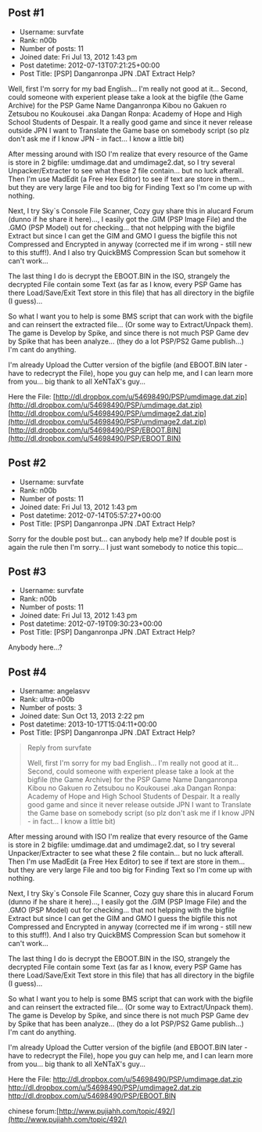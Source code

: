## Post #1
- Username: survfate
- Rank: n00b
- Number of posts: 11
- Joined date: Fri Jul 13, 2012 1:43 pm
- Post datetime: 2012-07-13T07:21:25+00:00
- Post Title: [PSP] Danganronpa JPN .DAT Extract Help?

Well, first I'm sorry for my bad English... I'm really not good at it...
Second, could someone with experient please take a look at the bigfile (the Game Archive) for the PSP Game Name Danganronpa Kibou no Gakuen ro Zetsubou no Koukousei .aka Dangan Ronpa: Academy of Hope and High School Students of Despair. It a really good game and since it never release outside JPN I want to Translate the Game base on somebody script (so plz don't ask me if I know JPN - in fact... I know a little bit)

After messing around with ISO I'm realize that every resource of the Game is store in 2 bigfile: umdimage.dat and umdimage2.dat, so I try several Unpacker/Extracter to see what these 2 file contain... but no luck afterall. Then I'm use MadEdit (a Free Hex Editor) to see if text are store in them... but they are very large File and too big for Finding Text so I'm come up with nothing.

Next, I try Sky`s Console File Scanner, Cozy guy share this in alucard Forum (dunno if he share it here)..., I easily got the .GIM (PSP Image File) and the .GMO (PSP Model) out for checking... that not helpping with the bigfile Extract but since I can get the GIM and GMO I guess the bigfile this not Compressed and Encrypted in anyway (corrected me if im wrong - still new to this stuff!). And I also try QuickBMS Compression Scan but somehow it can't work...

The last thing I do is decrypt the EBOOT.BIN in the ISO, strangely the decrypted File contain some Text (as far as I know, every PSP Game has there Load/Save/Exit Text store in this file) that has all directory in the bigfile (I guess)...

So what I want you to help is some BMS script that can work with the bigfile and can reinsert the extracted file... (Or some way to Extract/Unpack them). The game is Develop by Spike, and since there is not much PSP Game dev by Spike that has been analyze... (they do a lot PSP/PS2 Game publish...) I'm cant do anything.

I'm already Upload the Cutter version of the bigfile (and EBOOT.BIN later - have to redecrypt the File), hope you guy can help me, and I can learn more from you... big thank to all XeNTaX's guy...

Here the File:
[http://dl.dropbox.com/u/54698490/PSP/umdimage.dat.zip](http://dl.dropbox.com/u/54698490/PSP/umdimage.dat.zip)
[http://dl.dropbox.com/u/54698490/PSP/umdimage2.dat.zip](http://dl.dropbox.com/u/54698490/PSP/umdimage2.dat.zip)
[http://dl.dropbox.com/u/54698490/PSP/EBOOT.BIN](http://dl.dropbox.com/u/54698490/PSP/EBOOT.BIN)
## Post #2
- Username: survfate
- Rank: n00b
- Number of posts: 11
- Joined date: Fri Jul 13, 2012 1:43 pm
- Post datetime: 2012-07-14T05:57:27+00:00
- Post Title: [PSP] Danganronpa JPN .DAT Extract Help?

Sorry for the double post but... can anybody help me? If double post is again the rule then I'm sorry... I just want somebody to notice this topic...
## Post #3
- Username: survfate
- Rank: n00b
- Number of posts: 11
- Joined date: Fri Jul 13, 2012 1:43 pm
- Post datetime: 2012-07-19T09:30:23+00:00
- Post Title: [PSP] Danganronpa JPN .DAT Extract Help?

Anybody here...?
## Post #4
- Username: angelasvv
- Rank: ultra-n00b
- Number of posts: 3
- Joined date: Sun Oct 13, 2013 2:22 pm
- Post datetime: 2013-10-17T15:04:11+00:00
- Post Title: [PSP] Danganronpa JPN .DAT Extract Help?

> Reply from survfate
>
> Well, first I'm sorry for my bad English... I'm really not good at it...
Second, could someone with experient please take a look at the bigfile (the Game Archive) for the PSP Game Name Danganronpa Kibou no Gakuen ro Zetsubou no Koukousei .aka Dangan Ronpa: Academy of Hope and High School Students of Despair. It a really good game and since it never release outside JPN I want to Translate the Game base on somebody script (so plz don't ask me if I know JPN - in fact... I know a little bit)

After messing around with ISO I'm realize that every resource of the Game is store in 2 bigfile: umdimage.dat and umdimage2.dat, so I try several Unpacker/Extracter to see what these 2 file contain... but no luck afterall. Then I'm use MadEdit (a Free Hex Editor) to see if text are store in them... but they are very large File and too big for Finding Text so I'm come up with nothing.

Next, I try Sky`s Console File Scanner, Cozy guy share this in alucard Forum (dunno if he share it here)..., I easily got the .GIM (PSP Image File) and the .GMO (PSP Model) out for checking... that not helpping with the bigfile Extract but since I can get the GIM and GMO I guess the bigfile this not Compressed and Encrypted in anyway (corrected me if im wrong - still new to this stuff!). And I also try QuickBMS Compression Scan but somehow it can't work...

The last thing I do is decrypt the EBOOT.BIN in the ISO, strangely the decrypted File contain some Text (as far as I know, every PSP Game has there Load/Save/Exit Text store in this file) that has all directory in the bigfile (I guess)...

So what I want you to help is some BMS script that can work with the bigfile and can reinsert the extracted file... (Or some way to Extract/Unpack them). The game is Develop by Spike, and since there is not much PSP Game dev by Spike that has been analyze... (they do a lot PSP/PS2 Game publish...) I'm cant do anything.

I'm already Upload the Cutter version of the bigfile (and EBOOT.BIN later - have to redecrypt the File), hope you guy can help me, and I can learn more from you... big thank to all XeNTaX's guy...

Here the File:
http://dl.dropbox.com/u/54698490/PSP/umdimage.dat.zip
http://dl.dropbox.com/u/54698490/PSP/umdimage2.dat.zip
http://dl.dropbox.com/u/54698490/PSP/EBOOT.BIN

chinese forum:[http://www.pujiahh.com/topic/492/](http://www.pujiahh.com/topic/492/)
